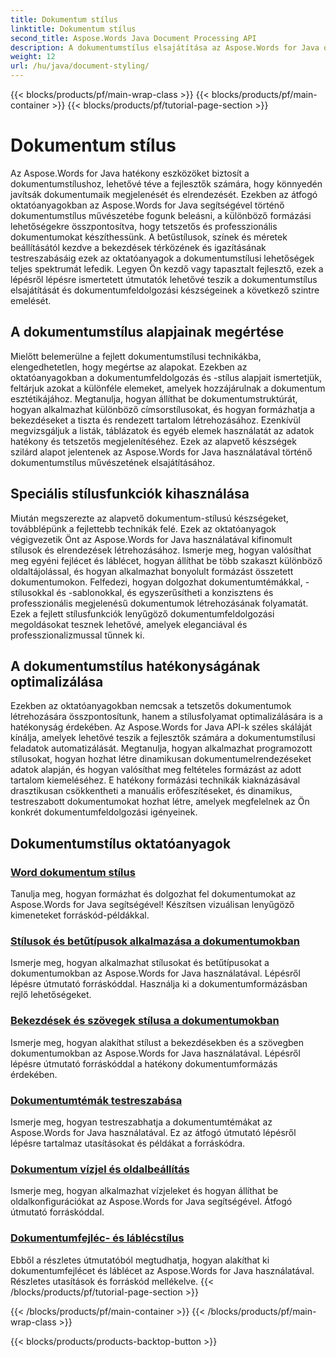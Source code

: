 ```yaml
---
title: Dokumentum stílus
linktitle: Dokumentum stílus
second_title: Aspose.Words Java Document Processing API
description: A dokumentumstílus elsajátítása az Aspose.Words for Java oktatóanyagaival. Tanuljon meg fejlett formázási technikákat a látványos és hatékony dokumentumokhoz.
weight: 12
url: /hu/java/document-styling/
---
```


{{< blocks/products/pf/main-wrap-class >}}
{{< blocks/products/pf/main-container >}}
{{< blocks/products/pf/tutorial-page-section >}}

# Dokumentum stílus


Az Aspose.Words for Java hatékony eszközöket biztosít a dokumentumstílushoz, lehetővé téve a fejlesztők számára, hogy könnyedén javítsák dokumentumaik megjelenését és elrendezését. Ezekben az átfogó oktatóanyagokban az Aspose.Words for Java segítségével történő dokumentumstílus művészetébe fogunk beleásni, a különböző formázási lehetőségekre összpontosítva, hogy tetszetős és professzionális dokumentumokat készíthessünk. A betűstílusok, színek és méretek beállításától kezdve a bekezdések térközének és igazításának testreszabásáig ezek az oktatóanyagok a dokumentumstílusi lehetőségek teljes spektrumát lefedik. Legyen Ön kezdő vagy tapasztalt fejlesztő, ezek a lépésről lépésre ismertetett útmutatók lehetővé teszik a dokumentumstílus elsajátítását és dokumentumfeldolgozási készségeinek a következő szintre emelését.

## A dokumentumstílus alapjainak megértése

Mielőtt belemerülne a fejlett dokumentumstílusi technikákba, elengedhetetlen, hogy megértse az alapokat. Ezekben az oktatóanyagokban a dokumentumfeldolgozás és -stílus alapjait ismertetjük, feltárjuk azokat a különféle elemeket, amelyek hozzájárulnak a dokumentum esztétikájához. Megtanulja, hogyan állíthat be dokumentumstruktúrát, hogyan alkalmazhat különböző címsorstílusokat, és hogyan formázhatja a bekezdéseket a tiszta és rendezett tartalom létrehozásához. Ezenkívül megvizsgáljuk a listák, táblázatok és egyéb elemek használatát az adatok hatékony és tetszetős megjelenítéséhez. Ezek az alapvető készségek szilárd alapot jelentenek az Aspose.Words for Java használatával történő dokumentumstílus művészetének elsajátításához.

## Speciális stílusfunkciók kihasználása

Miután megszerezte az alapvető dokumentum-stílusú készségeket, továbblépünk a fejlettebb technikák felé. Ezek az oktatóanyagok végigvezetik Önt az Aspose.Words for Java használatával kifinomult stílusok és elrendezések létrehozásához. Ismerje meg, hogyan valósíthat meg egyéni fejlécet és láblécet, hogyan állíthat be több szakaszt különböző oldaltájolással, és hogyan alkalmazhat bonyolult formázást összetett dokumentumokon. Felfedezi, hogyan dolgozhat dokumentumtémákkal, -stílusokkal és -sablonokkal, és egyszerűsítheti a konzisztens és professzionális megjelenésű dokumentumok létrehozásának folyamatát. Ezek a fejlett stílusfunkciók lenyűgöző dokumentumfeldolgozási megoldásokat tesznek lehetővé, amelyek eleganciával és professzionalizmussal tűnnek ki.

## A dokumentumstílus hatékonyságának optimalizálása

Ezekben az oktatóanyagokban nemcsak a tetszetős dokumentumok létrehozására összpontosítunk, hanem a stílusfolyamat optimalizálására is a hatékonyság érdekében. Az Aspose.Words for Java API-k széles skáláját kínálja, amelyek lehetővé teszik a fejlesztők számára a dokumentumstílusi feladatok automatizálását. Megtanulja, hogyan alkalmazhat programozott stílusokat, hogyan hozhat létre dinamikusan dokumentumelrendezéseket adatok alapján, és hogyan valósíthat meg feltételes formázást az adott tartalom kiemeléséhez. E hatékony formázási technikák kiaknázásával drasztikusan csökkentheti a manuális erőfeszítéseket, és dinamikus, testreszabott dokumentumokat hozhat létre, amelyek megfelelnek az Ön konkrét dokumentumfeldolgozási igényeinek.

## Dokumentumstílus oktatóanyagok
### [Word dokumentum stílus](./word-document-styling/)
Tanulja meg, hogyan formázhat és dolgozhat fel dokumentumokat az Aspose.Words for Java segítségével! Készítsen vizuálisan lenyűgöző kimeneteket forráskód-példákkal. 
### [Stílusok és betűtípusok alkalmazása a dokumentumokban](./applying-styles-fonts/)
Ismerje meg, hogyan alkalmazhat stílusokat és betűtípusokat a dokumentumokban az Aspose.Words for Java használatával. Lépésről lépésre útmutató forráskóddal. Használja ki a dokumentumformázásban rejlő lehetőségeket.
### [Bekezdések és szövegek stílusa a dokumentumokban](./styling-paragraphs-text/)
Ismerje meg, hogyan alakíthat stílust a bekezdésekben és a szövegben dokumentumokban az Aspose.Words for Java használatával. Lépésről lépésre útmutató forráskóddal a hatékony dokumentumformázás érdekében.
### [Dokumentumtémák testreszabása](./customizing-document-themes/)
Ismerje meg, hogyan testreszabhatja a dokumentumtémákat az Aspose.Words for Java használatával. Ez az átfogó útmutató lépésről lépésre tartalmaz utasításokat és példákat a forráskódra.
### [Dokumentum vízjel és oldalbeállítás](./document-watermarking-page-setup/)
Ismerje meg, hogyan alkalmazhat vízjeleket és hogyan állíthat be oldalkonfigurációkat az Aspose.Words for Java segítségével. Átfogó útmutató forráskóddal.
### [Dokumentumfejléc- és láblécstílus](./document-header-footer-styling/)
Ebből a részletes útmutatóból megtudhatja, hogyan alakíthat ki dokumentumfejlécet és láblécet az Aspose.Words for Java használatával. Részletes utasítások és forráskód mellékelve.
{{< /blocks/products/pf/tutorial-page-section >}}

{{< /blocks/products/pf/main-container >}}
{{< /blocks/products/pf/main-wrap-class >}}

{{< blocks/products/products-backtop-button >}}
